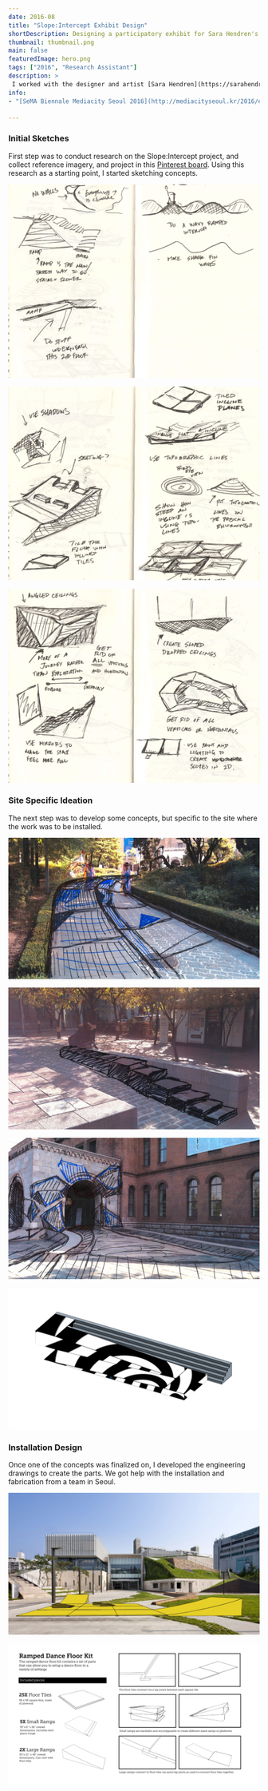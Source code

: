 ```yaml
---
date: 2016-08
title: "Slope:Intercept Exhibit Design"
shortDescription: Designing a participatory exhibit for Sara Hendren's Slope:Intercept Project
thumbnail: thumbnail.png
main: false
featuredImage: hero.png
tags: ["2016", "Research Assistant"]
description: >
 I worked with the designer and artist [Sara Hendren](https://sarahendren.com) to design an outdoor, participatory exhibit for her [Slope:Intercept](https://sarahendren.com/projects-lab/slope-intercept/) project at the [SeMA Biennale Mediacity Seoul 2016](http://mediacityseoul.kr/2016/en/project/sara-hendren). I sketched early design concepts, developed more refined 3D models, worked with a local fabricator to build the exhibit, and supported the installation on site. 
info:
- "[SeMA Biennale Mediacity Seoul 2016](http://mediacityseoul.kr/2016/en/project/sara-hendren)"

---
```


### Initial Sketches

First step was to conduct research on the Slope:Intercept project, and collect reference imagery, and project in this [Pinterest board](https://pin.it/3x8bWtU). Using this research as a starting point, I started sketching concepts. 


![Sketches of ramp exhibit ideas](./Exhbit-Design-02.png '#grid-column=wide-left / center')

![Sketches of ramp exhibit ideas](./Exhbit-Design-03.png 'grid-column=center / wide-right')

![Sketches of ramp exhibit ideas](./Exhbit-Design-04.png '#grid-column=wide-left / wide-right')

### Site Specific Ideation

The next step was to develop some concepts, but specific to the site where the work was to be installed. 

![Sharpie drawing of a ramp ontop of a picture of a path](./Exhbit-Design-05.png '#grid-column=left / center')

![Sharpie drawing of stairs ontop of a picture of a ramp](./Exhbit-Design-06.png '#grid-column=center / right')

![Sharpie drawing of ramps ontop of a picture of an doorway](./Exhbit-Design-07.png '#grid-column=left / center')

![Cad model of a ramp ontop of a set of stairs](./Exhbit-Design-08.png '#grid-column=center / right')


### Installation Design

Once one of the concepts was finalized on, I developed the engineering drawings to create the parts. We got help with the installation and fabrication from a team in Seoul.

![Mockup of a ramp and platform in front of a museaum](./Exhbit-Design-01.png '#grid-column=left / right')

![High level instructions for assembling a ramped dance floor kit](./Exhbit-Design-09.png '#grid-column=left / right')
